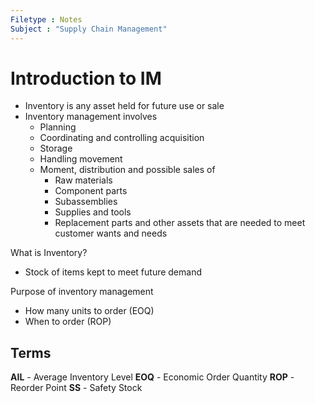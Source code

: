 ```yaml
---
Filetype : Notes
Subject : "Supply Chain Management"
---
```


# Introduction to IM
- Inventory is any asset held for future use or sale
- Inventory management involves
  - Planning
  - Coordinating and controlling acquisition
  - Storage
  - Handling movement
  - Moment, distribution and possible sales of 
    - Raw materials
    - Component parts
    - Subassemblies
    - Supplies and tools
    - Replacement parts
  and other assets that are needed to meet customer wants and needs

What is Inventory?
  - Stock of items kept to meet future demand

Purpose of inventory management
  - How many units to order (EOQ)
  - When to order (ROP)

## Terms
**AIL** - Average Inventory Level 
**EOQ** - Economic Order Quantity
**ROP** - Reorder Point
**SS** - Safety Stock

